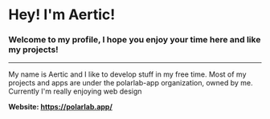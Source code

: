 # Hey! I'm Aertic!
### Welcome to my profile, I hope you enjoy your time here and like my projects!
<hr>
My name is Aertic and I like to develop stuff in my free time. Most of my projects and apps are under the polarlab-app organization, owned by me.
Currently I'm really enjoying web design

**Website: https://polarlab.app/**
